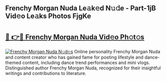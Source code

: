 ## Frenchy Morgan Nuda Le𝚊k𝚎d N𝚞𝚍e - Part-1jB Vid𝚎o Le𝚊ks Photos FjgKe

# <h2><a href="http://fbb98d.evod.top/?m=Frenchy+Morgan+Nuda">🔗 👉🔴 Frenchy Morgan Nuda Vid𝚎o Ph𝚘t𝚘s</a></h2>

[![Frenchy Morgan Nuda N𝚞d𝚎s](https://i.imgur.com/8V9OHl7.gif)](http://fbb98d.evod.top/?m=Frenchy+Morgan+Nuda)
Online personality Frenchy Morgan Nuda and content creator who has gained fame for posting lifestyle and dance-themed content, including dance trend performances and mini vlogs. Distinguished author Frenchy Morgan Nuda, recognized for their insightful writings and contributions to literature. 
